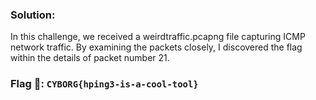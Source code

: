 ### **Solution:**
In this challenge, we received a weirdtraffic.pcapng file capturing ICMP network traffic. By examining the packets closely, I discovered the flag within the details of packet number 21.
### **Flag 🚩:** `CYBORG{hping3-is-a-cool-tool}`

